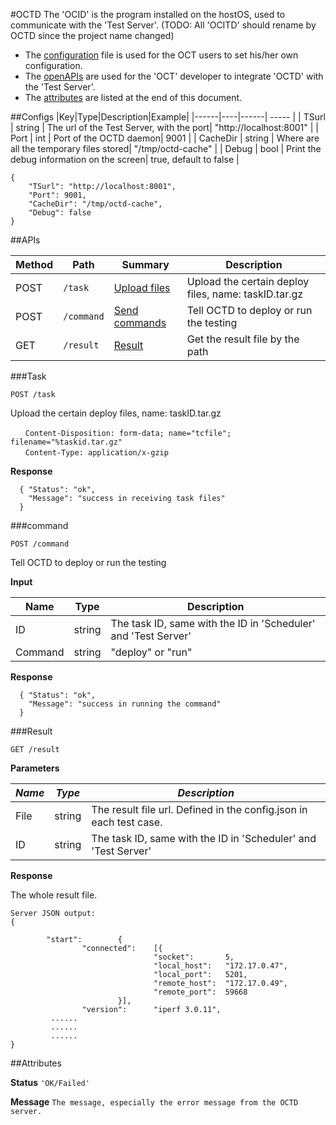 #OCTD 
The 'OCID' is the program installed on the hostOS, used to communicate with the 'Test Server'.
(TODO:  All 'OCITD' should rename by OCTD since the project name changed)

- The [configuration](#configs "configuration") file is used for the OCT users to set his/her own configuration.
- The [openAPIs](#apis "APIs") are used for the 'OCT' developer to integrate 'OCTD' with the 'Test Server'.
- The [attributes](#attributes "attributes") are listed at the end of this document.

##Configs
|Key|Type|Description|Example|
|------|----|------| ----- |
| TSurl | string | The url of the Test Server, with the port| "http://localhost:8001" |
| Port | int | Port of the OCTD daemon| 9001 |
| CacheDir | string | Where are all the temporary files stored| "/tmp/octd-cache" |
| Debug | bool | Print the debug information on the screen| true, default to false |

```
{
	"TSurl": "http://localhost:8001",
	"Port": 9001,
	"CacheDir": "/tmp/octd-cache",
	"Debug": false
}
```

##APIs

|Method|Path|Summary|Description|
|------|----|------|-----------|
| POST | `/task` | [Upload files](#task "Upload task file") | Upload the certain deploy files, name: taskID.tar.gz|
| POST | `/command` | [Send commands](#command "Send the testing command") | Tell OCTD to deploy or run the testing|
| GET  | `/result` | [Result](#result "Get the result file") | Get the result file by the path|

###Task
```
POST /task
```

Upload the certain deploy files, name: taskID.tar.gz
```
　　Content-Disposition: form-data; name="tcfile"; filename="%taskid.tar.gz"
　　Content-Type: application/x-gzip
```

**Response**

```
  { "Status": "ok",
    "Message": "success in receiving task files"
  }

```

###command

```
POST /command
```
Tell OCTD to deploy or run the testing

**Input**

|Name|Type|Description|
|------|-----|-----------|
| ID | string | The task ID, same with the ID in 'Scheduler' and 'Test Server'|
| Command | string | "deploy" or "run"|

**Response**

```
  { "Status": "ok",
    "Message": "success in running the command"
  }
```

###Result
```
GET /result
```

**Parameters**

| *Name* | *Type* | *Description* |
| -------| ------ | --------- |
| File | string | The result file url. Defined in the config.json in each test case. |
| ID | string | The task ID, same with the ID in 'Scheduler' and 'Test Server' |

**Response**

The whole result file.
```
Server JSON output:
{

        "start":        {
                "connected":    [{
                                "socket":       5,
                                "local_host":   "172.17.0.47",
                                "local_port":   5201,
                                "remote_host":  "172.17.0.49",
                                "remote_port":  59668
                        }],
                "version":      "iperf 3.0.11",
         ......
         ......
         ......
}
```

##Attributes

**Status**
`'OK/Failed'`

**Message**
`The message, especially the error message from the OCTD server.`


